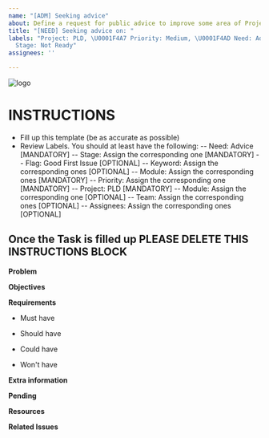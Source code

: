 ```yaml
---
name: "[ADM] Seeking advice"
about: Define a request for public advice to improve some area of Project Lockdown.
title: "[NEED] Seeking advice on: "
labels: "Project: PLD, \U0001F4A7 Priority: Medium, \U0001F4AD Need: Advice, \U0001F6A7
  Stage: Not Ready"
assignees: ''

---
```


![logo](https://user-images.githubusercontent.com/9198668/85232285-68543380-b430-11ea-8353-1aafb79baf78.png) 

# INSTRUCTIONS
- Fill up this template (be as accurate as possible)
- Review Labels. You should at least have the following:
 -- Need: Advice [MANDATORY]
 -- Stage: Assign the corresponding one [MANDATORY]
 -- Flag: Good First Issue [OPTIONAL]
 -- Keyword: Assign the corresponding ones [OPTIONAL]
 -- Module: Assign the corresponding ones [MANDATORY]
 -- Priority: Assign the corresponding one [MANDATORY] 
 -- Project: PLD [MANDATORY]
 -- Module: Assign the corresponding one [OPTIONAL]
 -- Team: Assign the corresponding ones [OPTIONAL]
 -- Assignees: Assign the corresponding ones [OPTIONAL]

Once the Task is filled up PLEASE DELETE THIS INSTRUCTIONS BLOCK
---

**Problem**


**Objectives**


**Requirements**
- Must have

- Should have

- Could have

- Won't have


**Extra information**


**Pending**


**Resources**


**Related Issues**
<!--stackedit_data:
eyJoaXN0b3J5IjpbMzE0MzgxMjE2XX0=
-->
